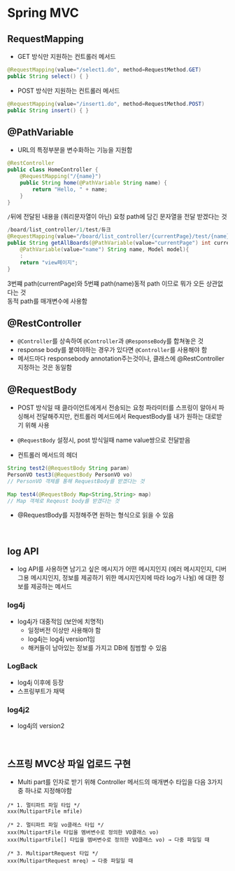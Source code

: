 # Spring MVC

## RequestMapping

- GET 방식만 지원하는 컨트롤러 메서드

```java
@RequestMapping(value="/select1.do", method=RequestMethod.GET) 
public String select() { }
```



- POST 방식만 지원하는 컨트롤러 메서드 

```java
@RequestMapping(value="/insert1.do", method=RequestMethod.POST) 
public String insert() { }
```


## @PathVariable

- URL의 특정부분을 변수화하는 기능을 지원함

```java
@RestController
public class HomeController {
    @RequestMapping("/{name}")
    public String home(@PathVariable String name) {
        return "Hello, " + name;
    }
}
```
`/`뒤에 전달된 내용을 (쿼리문자열이 아닌) 요청 path에 담긴 문자열을 전달 받겠다는 것
<br>


```java
/board/list_controller/1/test/듀크 
@RequestMapping(value="/board/list_controller/{currentPage}/test/{name}")
public String getAllBoards(@PathVariable(value="currentPage") int currentPage,
    @PathVariable(value="name") String name, Model model){
    :
    return "view페이지";
}
```

3번쨰 path(currentPage)와 5번쨰 path(name)동적 path 이므로 뭐가 오든 상관없다는 것<br>
동적 path를 매개변수에 사용함


## @RestController

- `@Controller`를 상속하여  `@Controller`과 `@ResponseBody`를 합쳐놓은 것
- response body를 붙여야하는 경우가 있다면 `@Controller`를 사용해야 함
- 메서드마다 responsebody annotation주는것이나, 클래스에 @RestController 지정하는 것은 동일함


## @RequestBody

- POST 방식일 때 클라이언트에게서 전송되는 요청 파라미터를 스프링이 알아서 파싱해서 전달해주지만,
컨트롤러 메서드에서 RequestBody를 내가 원하는 대로받기 위해 사용
- `@RequestBody` 설정시, post 방식일때 name value쌍으로 전달받음

- 컨트롤러 메서드의 헤더
```java
String test2(@RequestBody String param) 
PersonVO test3(@RequestBody PersonVO vo)
// PersonVO 객체를 통해 RequestBody를 받겠다는 것        
        
Map test4(@RequestBody Map<String,String> map) 
// Map 객체로 Reqeust body를 받겠다는 것
```

-  @RequestBody를 지정해주면 원하는 형식으로 읽을 수 있음

<br>

## log API

- log API를 사용하면 남기고 싶은 메시지가 어떤 메시지인지 (에러 메시지인지, 디버그용 메시지인지, 정보를 제공하기 위한 메시지인지에 따라 log가 나뉨)
에 대한 정보를 제공하는 메서드

### log4j

- log4j가 대중적임 (보안에 치명적)
    - 일정버전 이상만 사용해야 함
    - log4j는 log4j version1임
    - 해커들이 남아있는 정보를 가지고 DB에 침범할 수 있음


### LogBack

- log4j 이후에 등장
- 스프링부트가 채택


### log4j2

- log4j의 version2

<br>

## 스프링 MVC상 파일 업로드 구현

- Multi part를 인자로 받기 위해 Controller 메서드의 매개변수 타입을 다음 3가지 중 하나로 지정해야함


```
/* 1. 멀티파트 파일 타입 */
xxx(MultipartFile mfile)

/* 2. 멀티파트 파일 vo클래스 타입 */
xxx(MultipartFile 타입을 멤버변수로 정의한 VO클래스 vo)
xxx(MultipartFile[] 타입을 멤버변수로 정의한 VO클래스 vo) → 다중 파일일 때 

/* 3. MultipartRequest 타입 */
xxx(MultipartRequest mreq) → 다중 파일일 때
```

